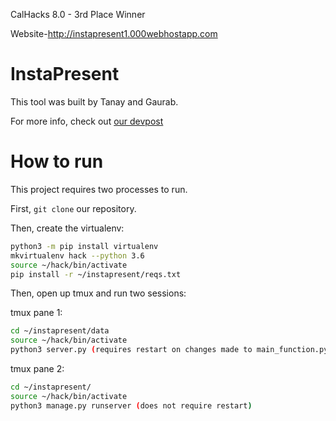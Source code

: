 CalHacks 8.0 - 3rd Place Winner

Website-http://instapresent1.000webhostapp.com

# InstaPresent

This tool was built by Tanay and Gaurab.

For more info, check out [our devpost](https://devpost.com/software/instapresent)

# How to run

This project requires two processes to run.

First, `git clone` our repository.

Then, create the virtualenv:

```bash
python3 -m pip install virtualenv
mkvirtualenv hack --python 3.6
source ~/hack/bin/activate
pip install -r ~/instapresent/reqs.txt
```

Then, open up tmux and run two sessions:

tmux pane 1:

```bash
cd ~/instapresent/data
source ~/hack/bin/activate
python3 server.py (requires restart on changes made to main_function.py)
```

tmux pane 2:

```bash
cd ~/instapresent/
source ~/hack/bin/activate
python3 manage.py runserver (does not require restart)
```
